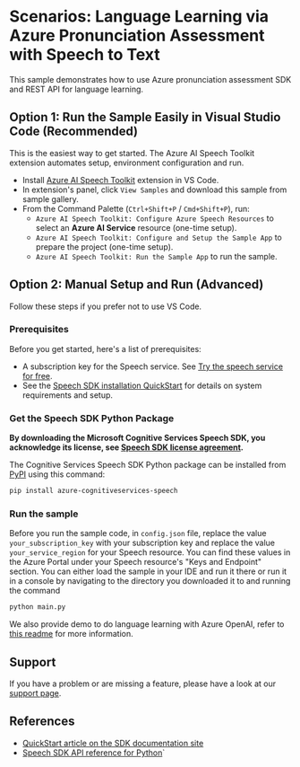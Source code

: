# Scenarios: Language Learning via Azure Pronunciation Assessment with Speech to Text

This sample demonstrates how to use Azure pronunciation assessment SDK and REST API for language learning.

## Option 1: Run the Sample Easily in Visual Studio Code (Recommended)
This is the easiest way to get started. The Azure AI Speech Toolkit extension automates setup, environment configuration and run.

- Install [Azure AI Speech Toolkit](https://marketplace.visualstudio.com/items?itemName=ms-azureaispeech.azure-ai-speech-toolkit) extension in VS Code.
- In extension's panel, click `View Samples` and download this sample from sample gallery.
- From the Command Palette (`Ctrl+Shift+P` / `Cmd+Shift+P`), run:
  - `Azure AI Speech Toolkit: Configure Azure Speech Resources` to select an **Azure AI Service** resource (one-time setup).
  - `Azure AI Speech Toolkit: Configure and Setup the Sample App` to prepare the project (one-time setup).
  - `Azure AI Speech Toolkit: Run the Sample App` to run the sample.

## Option 2: Manual Setup and Run (Advanced)
Follow these steps if you prefer not to use VS Code.

### Prerequisites

Before you get started, here's a list of prerequisites:

* A subscription key for the Speech service. See [Try the speech service for free](https://docs.microsoft.com/azure/cognitive-services/speech-service/get-started).
* See the [Speech SDK installation QuickStart](https://learn.microsoft.com/azure/ai-services/speech-service/quickstarts/setup-platform?pivots=programming-language-python) for details on system requirements and setup.

### Get the Speech SDK Python Package

**By downloading the Microsoft Cognitive Services Speech SDK, you acknowledge its license, see [Speech SDK license agreement](https://aka.ms/csspeech/license).**

The Cognitive Services Speech SDK Python package can be installed from [PyPI](https://pypi.org/) using this command:

```sh
pip install azure-cognitiveservices-speech
```

### Run the sample

Before you run the sample code, in `config.json` file, replace the value `your_subscription_key` with your subscription key and
replace the value `your_service_region` for your Speech resource. You can find these values in the Azure Portal under your Speech resource's "Keys and Endpoint" section.
You can either load the sample in your IDE and run it there or run it in a console by navigating to the directory you downloaded it to and running the command

```sh
python main.py
```

We also provide demo to do language learning with Azure OpenAI, refer to [this readme](chatting/README.md) for more information.

## Support

If you have a problem or are missing a feature, please have a look at our [support page](https://docs.microsoft.com/azure/cognitive-services/speech-service/support).

## References

* [QuickStart article on the SDK documentation site](https://learn.microsoft.com/azure/ai-services/speech-service/how-to-pronunciation-assessment?pivots=programming-language-python)
* [Speech SDK API reference for Python](https://aka.ms/csspeech/pythonref)`